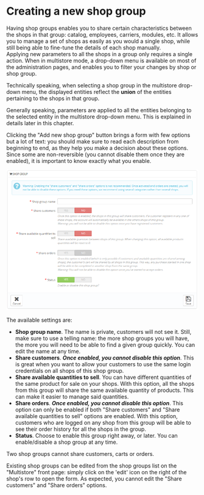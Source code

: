 # Creating a new shop group

Having shop groups enables you to share certain characteristics between the shops in that group: catalog, employees, carriers, modules, etc. It allows you to manage a set of shops as easily as you would a single shop, while still being able to fine-tune the details of each shop manually.\
&#x20;Applying new parameters to all the shops in a group only requires a single action. When in multistore mode, a drop-down menu is available on most of the administration pages, and enables you to filter your changes by shop or shop group.

Technically speaking, when selecting a shop group in the multistore drop-down menu, the displayed entities reflect the **union** of the entities pertaining to the shops in that group.

Generally speaking, parameters are applied to all the entities belonging to the selected entity in the multistore drop-down menu. This is explained in details later in this chapter.

Clicking the "Add new shop group" button brings a form with few options but a lot of text: you should make sure to read each description from beginning to end, as they help you make a decision about these options. Since some are non-reversible (you cannot disable them once they are enabled), it is important to know exactly what you enable.

![](<../../../.gitbook/assets/23789997 (1).png>)

The available settings are:

* **Shop group name**. The name is private, customers will not see it. Still, make sure to use a telling name: the more shop groups you will have, the more you will need to be able to find a given group quickly. You can edit the name at any time.
* **Share customers**. _**Once enabled, you cannot disable this option**_. This is great when you want to allow your customers to use the same login credentials on all shops of this shop group.
* **Share available quantities to sell**. You can have different quantities of the same product for sale on your shops. With this option, all the shops from this group will share the same available quantity of products. This can make it easier to manage said quantities.
* **Share orders**. _**Once enabled, you cannot disable this option**_. This option can only be enabled if both "Share customers" and "Share available quantities to sell" options are enabled. With this option, customers who are logged on any shop from this group will be able to see their order history for all the shops in the group.
* **Status**. Choose to enable this group right away, or later. You can enable/disable a shop group at any time.

Two shop groups cannot share customers, carts or orders.

Existing shop groups can be edited from the shop groups list on the "Multistore" front page: simply click on the 'edit' icon on the right of the shop's row to open the form. As expected, you cannot edit the "Share customers" and "Share orders" options.
